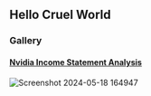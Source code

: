## Hello Cruel World




### Gallery

#### [Nvidia Income Statement Analysis](https://github.com/nurciuoli/open-quant/blob/main/nvda-income-statement.ipynb)
![Screenshot 2024-05-18 164947](https://github.com/nurciuoli/nurciuoli/assets/57609455/5e2d3812-04b9-4b84-b118-9268cca5771e)
